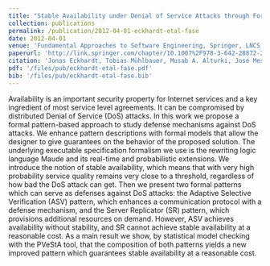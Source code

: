 ```yaml
---
title: "Stable Availability under Denial of Service Attacks through Formal Patterns"
collection: publications
permalink: /publication/2012-04-01-eckhardt-etal-fase
date: 2012-04-01
venue: 'Fundamental Approaches to Software Engineering, Springer, LNCS 7212, pp 78-93'
paperurl: 'http://link.springer.com/chapter/10.1007%2F978-3-642-28872-2_6'
citation: 'Jonas Eckhardt, Tobias Mühlbauer, Musab A. Alturki, José Meseguer and Martin Wirsing'
pdf: '/files/pub/eckhardt-etal-fase.pdf'
bib: '/files/pub/eckhardt-etal-fase.bib'
---
```


Availability is an important security property for Internet services and a key ingredient of most service level agreements. It can be compromised by distributed Denial of Service (DoS) attacks. In this work we propose a formal pattern-based approach to study defense mechanisms against DoS attacks. We enhance pattern descriptions with formal models that allow the designer to give guarantees on the behavior of the proposed solution. The underlying executable specification formalism we use is the rewriting logic language Maude and its real-time and probabilistic extensions. We introduce the notion of stable availability, which means that with very high probability service quality remains very close to a threshold, regardless of how bad the DoS attack can get. Then we present two formal patterns which can serve as defenses against DoS attacks: the Adaptive Selective Verification (ASV) pattern, which enhances a communication protocol with a defense mechanism, and the Server Replicator (SR) pattern, which provisions additional resources on demand. However, ASV achieves availability without stability, and SR cannot achieve stable availability at a reasonable cost. As a main result we show, by statistical model checking with the PVeStA tool, that the composition of both patterns yields a new improved pattern which guarantees stable availability at a reasonable cost.
